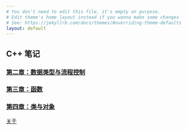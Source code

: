 ```yaml
---
# You don't need to edit this file, it's empty on purpose.
# Edit theme's home layout instead if you wanna make some changes
# See: https://jekyllrb.com/docs/themes/#overriding-theme-defaults
layout: default
---
```


## C++ 笔记

### [第二章：数据类型与流程控制](Chapter02_DataType.html)

### [第三章：函数](Chapter03_Func.html)

### [第四章：类与对象](Chapter04_Class.html)

[关于](about.html)
